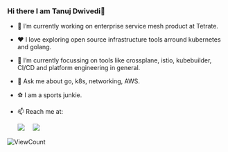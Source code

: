 ### Hi there I am Tanuj Dwivedi👋


- 🔭 I’m currently working on enterprise service mesh product at Tetrate.

- ❤️ I love exploring open source infrastructure tools arround kubernetes and golang.

- 🤔 I’m currently focussing on tools like crossplane, istio, kubebuilder, CI/CD and platform engineering in general.

- 💬 Ask me about go, k8s, networking, AWS.

- ⚽ I am a sports junkie.

- 📫 Reach me at:
   
   [![](https://img.shields.io/badge/LinkedIn-0077B5?style=for-the-badge&logo=linkedin&logoColor=white)](https://www.linkedin.com/in/tanuj-dwivedi-32a070132/) &nbsp;&nbsp;&nbsp; [![](https://img.shields.io/badge/Gmail-D14836?style=for-the-badge&logo=gmail&logoColor=white)](mailto:dwiveditanuj41@gmail.com)
<img alt="ViewCount" src="https://komarev.com/ghpvc/?username=tanujd11" />
